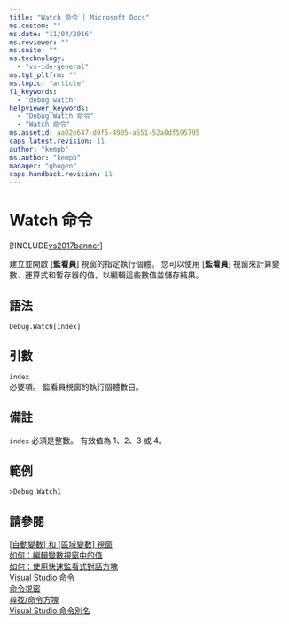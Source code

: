 ```yaml
---
title: "Watch 命令 | Microsoft Docs"
ms.custom: ""
ms.date: "11/04/2016"
ms.reviewer: ""
ms.suite: ""
ms.technology: 
  - "vs-ide-general"
ms.tgt_pltfrm: ""
ms.topic: "article"
f1_keywords: 
  - "debug.watch"
helpviewer_keywords: 
  - "Debug.Watch 命令"
  - "Watch 命令"
ms.assetid: aa02e647-d9f5-4905-a651-52a8df595795
caps.latest.revision: 11
author: "kempb"
ms.author: "kempb"
manager: "ghogen"
caps.handback.revision: 11
---
```

# Watch 命令
[!INCLUDE[vs2017banner](../../code-quality/includes/vs2017banner.md)]

建立並開啟 \[**監看員**\] 視窗的指定執行個體。  您可以使用 \[**監看員**\] 視窗來計算變數、運算式和暫存器的值，以編輯這些數值並儲存結果。  
  
## 語法  
  
```  
Debug.Watch[index]  
```  
  
## 引數  
 `index`  
 必要項。  監看員視窗的執行個體數目。  
  
## 備註  
 `index` 必須是整數。  有效值為 1、2、3 或 4。  
  
## 範例  
  
```  
>Debug.Watch1  
```  
  
## 請參閱  
 [\[自動變數\] 和 \[區域變數\] 視窗](../Topic/Autos%20and%20Locals%20Windows.md)   
 [如何：編輯變數視窗中的值](../Topic/How%20to:%20Edit%20a%20Value%20in%20a%20Variable%20Window.md)   
 [如何：使用快速監看式對話方塊](../Topic/How%20to:%20Use%20the%20QuickWatch%20Dialog%20Box.md)   
 [Visual Studio 命令](../../ide/reference/visual-studio-commands.md)   
 [命令視窗](../../ide/reference/command-window.md)   
 [尋找\/命令方塊](../../ide/find-command-box.md)   
 [Visual Studio 命令別名](../../ide/reference/visual-studio-command-aliases.md)